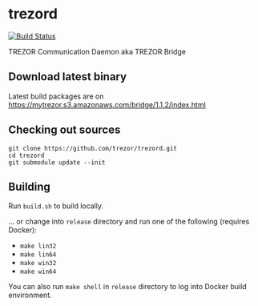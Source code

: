 trezord
=======

[![Build Status](https://travis-ci.org/trezor/trezord.svg?branch=master)](https://travis-ci.org/trezor/trezord)

TREZOR Communication Daemon aka TREZOR Bridge

Download latest binary
----

Latest build packages are on https://mytrezor.s3.amazonaws.com/bridge/1.1.2/index.html

Checking out sources
--------------------

```
git clone https://github.com/trezor/trezord.git
cd trezord
git submodule update --init
```

Building
--------

Run `build.sh` to build locally.

... or change into `release` directory and run one of the following (requires Docker):

* `make lin32`
* `make lin64`
* `make win32`
* `make win64`

You can also run `make shell` in `release` directory to log into Docker build environment.
